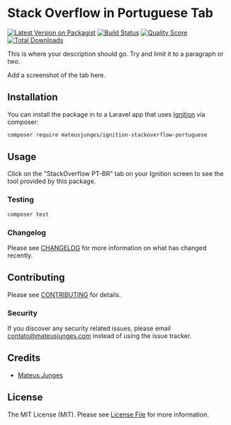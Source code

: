 

# Stack Overflow in Portuguese Tab

[![Latest Version on Packagist](https://img.shields.io/packagist/v/mateusjunges/ignition-stackoverflow-portuguese.svg?style=flat-square)](https://packagist.org/packages/mateusjunges/ignition-stackoverflow-portuguese)
[![Build Status](https://img.shields.io/travis/mateusjunges/ignition-stackoverflow-portuguese/master.svg?style=flat-square)](https://travis-ci.org/mateusjunges/ignition-stackoverflow-portuguese)
[![Quality Score](https://img.shields.io/scrutinizer/g/mateusjunges/ignition-stackoverflow-portuguese.svg?style=flat-square)](https://scrutinizer-ci.com/g/mateusjunges/ignition-stackoverflow-portuguese)
[![Total Downloads](https://img.shields.io/packagist/dt/mateusjunges/ignition-stackoverflow-portuguese.svg?style=flat-square)](https://packagist.org/packages/mateusjunges/ignition-stackoverflow-portuguese)


This is where your description should go. Try and limit it to a paragraph or two.

Add a screenshot of the tab here.

## Installation

You can install the package in to a Laravel app that uses [Ignition](https://flareapp.io) via composer:

```bash
composer require mateusjunges/ignition-stackoverflow-portuguese
```

## Usage

Click on the "StackOverflow PT-BR" tab on your Ignition screen to see the tool provided by this package.

### Testing

``` bash
composer test
```

### Changelog

Please see [CHANGELOG](CHANGELOG.md) for more information on what has changed recently.

## Contributing

Please see [CONTRIBUTING](CONTRIBUTING.md) for details.

### Security

If you discover any security related issues, please email contato@mateusjunges.com instead of using the issue tracker.

## Credits

- [Mateus Junges](https://github.com/mateusjunges)

## License

The MIT License (MIT). Please see [License File](LICENSE.md) for more information.
